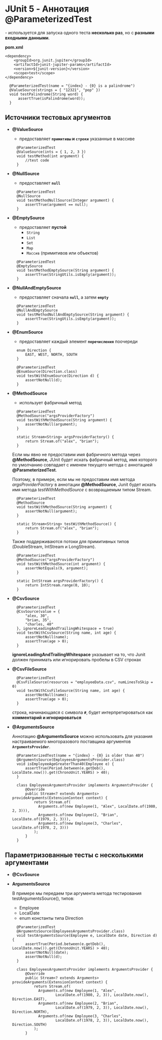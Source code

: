 # JUnit 5 - Аннотация @ParameterizedTest
\- используется для запуска одного теста **несколько раз**, но с **разными входными данными**.

**pom.xml**
```
<dependency>
    <groupId>org.junit.jupiter</groupId>
    <artifactId>junit-jupiter-params</artifactId>
    <version>${junit-version}</version>
    <scope>test</scope>
</dependency>
```

```
  @ParameterizedTest(name = "{index} - {0} is a palindrome")
  @ValueSource(strings = { "12321", "pop" })
  void testPalindrome(String word) {
      assertTrue(isPalindrome(word));
  }
```

##  Источники тестовых аргументов
+ **@ValueSource**
    + предоставляет **`примитивы` и `строки`** указанные в массиве
    ```
      @ParameterizedTest
      @ValueSource(ints = { 1, 2, 3 })
      void testMethod(int argument) {
          //test code
      }
    ```
    
+ **@NullSource**
    + предоставляет **`null`**
    ```
      @ParameterizedTest
      @NullSource
      void testMethodNullSource(Integer argument) {
          assertTrue(argument == null);
      }
    ```
    
+ **@EmptySource**
    + предоставляет **пустой**
        + `String`
        + `List`
        + `Set`
        + `Map`
        + `Массив` (примитивов или объектов)
    ```
      @ParameterizedTest
      @EmptySource
      void testMethodEmptySource(String argument) {
          assertTrue(StringUtils.isEmpty(argument));
      }
    ```
    
+ **@NullAndEmptySource**
    + предоставляет сначала **`null`**, а затем **`empty`**
    ```
      @ParameterizedTest
      @NullAndEmptySource
      void testMethodNullAndEmptySource(String argument) {
          assertTrue(StringUtils.isEmpty(argument));
      }
    ```
    
+ **@EnumSource**
    + предоставляет каждый элемент **`перечисления`** поочереди
    ```
      enum Direction {
          EAST, WEST, NORTH, SOUTH
      }
      
      @ParameterizedTest
      @EnumSource(Direction.class)
      void testWithEnumSource(Direction d) {
          assertNotNull(d);
      }
    ```

+ **@MethodSource**
    + использует фабричный метод
    ```
      @ParameterizedTest
      @MethodSource("argsProviderFactory")
      void testWithMethodSource(String argument) {
          assertNotNull(argument);
      }
      
      static Stream<String> argsProviderFactory() {
          return Stream.of("alex", "brian");
      }
    ```

    Если мы явно не предоставим имя фабричного метода через **@MethodSource**, JUnit будет искать фабричный метод,
    имя которого по умолчанию совпадает с именем текущего метода с аннотацией **@ParameterizedTest**.

    Поэтому, в примере, если мы не предоставим имя метода *argsProviderFactory* в аннотации **@MethodSource**,
    Junit будет искать имя метода *testWithMethodSource* с возвращаемым типом Stream<String>.
    ```
      @ParameterizedTest
      @MethodSource
      void testWithMethodSource(String argument) {
          assertNotNull(argument);
      }
      
      static Stream<String> testWithMethodSource() {
          return Stream.of("alex", "brian");
      }
    ```

    Также поддерживаются потоки для примитивных типов (DoubleStream, IntStream и LongStream).
    ```
      @ParameterizedTest
      @MethodSource("argsProviderFactory")
      void testWithMethodSource(int argument) {
          assertNotEquals(9, argument);
      }
      
      static IntStream argsProviderFactory() {
          return IntStream.range(0, 10);
      }
    ```

+ **@CsvSource**
    ```
      @ParameterizedTest
      @CsvSource(value = {
          "alex, 30",
          "brian, 35",
          "charles, 40"
      }, ignoreLeadingAndTrailingWhitespace = true)
      void testWithCsvSource(String name, int age) {
          assertNotNull(name);
          assertTrue(age > 0);
      }
    ```

    **ignoreLeadingAndTrailingWhitespace** указывает на то, что Junit должен принимать или игнорировать пробелы в CSV строках

+ **@CsvFileSource**
    ```
      @ParameterizedTest
      @CsvFileSource(resources = "employeeData.csv", numLinesToSkip = 0)
      void testWithCsvFileSource(String name, int age) {
          assertNotNull(name);
          assertTrue(age > 0);
      }
    ```

    строка, начинающаяся с символа **`#`**, будет интерпретироваться как **комментарий и игнорироваться**

+ **@ArgumentsSource**

    Аннотацию **@ArgumentsSource** можно использовать для указания настраиваемого многоразового поставщика аргументов **`ArgumentsProvider`**.
    ```
      @ParameterizedTest(name = "{index} - {0} is older than 40")
      @ArgumentsSource(EmployeesArgumentsProvider.class)
      void isEmployeeAgeGreaterThan40(Employee e) {
          assertTrue(Period.between(e.getDob(), LocalDate.now()).get(ChronoUnit.YEARS) > 40);
      }
      
      class EmployeesArgumentsProvider implements ArgumentsProvider {
          @Override
          public Stream<? extends Arguments> provideArguments(ExtensionContext context) {
              return Stream.of(
                Arguments.of(new Employee(1, "Alex", LocalDate.of(1980, 2, 3))),
                Arguments.of(new Employee(2, "Brian", LocalDate.of(1979, 2, 3))),
                Arguments.of(new Employee(3, "Charles", LocalDate.of(1978, 2, 3)))
              );
          }
      }
    ```

## Параметризованные тесты с несколькими аргументами
+ **@CsvSource**
+ **ArgumentsSource**

    В примере мы передаем три аргумента метода тестирования testArgumentsSource(), типов:
    + Employee
    + LocalDate
    + enum константы типа Direction
    
    ```
      @ParameterizedTest
      @ArgumentsSource(EmployeesArgumentsProvider.class)
      void testArgumentsSource(Employee e, LocalDate date, Direction d) {
          assertTrue(Period.between(e.getDob(), LocalDate.now()).get(ChronoUnit.YEARS) > 40);
          assertNotNull(date);
          assertNotNull(d);
      }
      
      class EmployeesArgumentsProvider implements ArgumentsProvider {
          @Override
          public Stream<? extends Arguments> provideArguments(ExtensionContext context) {
              return Stream.of(
                Arguments.of(new Employee(1, "Alex", 
                        LocalDate.of(1980, 2, 3)), LocalDate.now(), Direction.EAST),
                Arguments.of(new Employee(2, "Brian", 
                        LocalDate.of(1979, 2, 3)), LocalDate.now(), Direction.NORTH),
                Arguments.of(new Employee(3, "Charles", 
                        LocalDate.of(1978, 2, 3)), LocalDate.now(), Direction.SOUTH)
              );
          }
    ```
